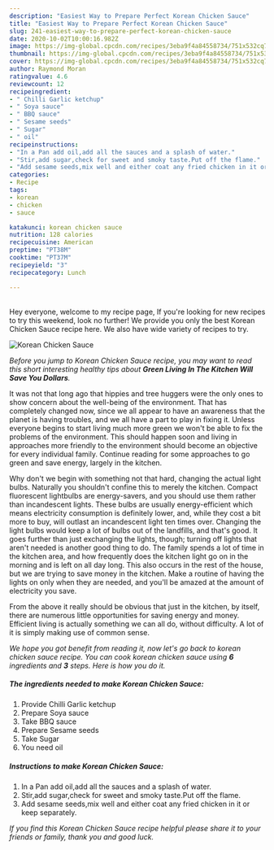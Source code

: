 ```yaml
---
description: "Easiest Way to Prepare Perfect Korean Chicken Sauce"
title: "Easiest Way to Prepare Perfect Korean Chicken Sauce"
slug: 241-easiest-way-to-prepare-perfect-korean-chicken-sauce
date: 2020-10-02T10:00:16.982Z
image: https://img-global.cpcdn.com/recipes/3eba9f4a84558734/751x532cq70/korean-chicken-sauce-recipe-main-photo.jpg
thumbnail: https://img-global.cpcdn.com/recipes/3eba9f4a84558734/751x532cq70/korean-chicken-sauce-recipe-main-photo.jpg
cover: https://img-global.cpcdn.com/recipes/3eba9f4a84558734/751x532cq70/korean-chicken-sauce-recipe-main-photo.jpg
author: Raymond Moran
ratingvalue: 4.6
reviewcount: 12
recipeingredient:
- " Chilli Garlic ketchup"
- " Soya sauce"
- " BBQ sauce"
- " Sesame seeds"
- " Sugar"
- " oil"
recipeinstructions:
- "In a Pan add oil,add all the sauces and a splash of water."
- "Stir,add sugar,check for sweet and smoky taste.Put off the flame."
- "Add sesame seeds,mix well and either coat any fried chicken in it or keep separately."
categories:
- Recipe
tags:
- korean
- chicken
- sauce

katakunci: korean chicken sauce 
nutrition: 128 calories
recipecuisine: American
preptime: "PT38M"
cooktime: "PT37M"
recipeyield: "3"
recipecategory: Lunch

---
```

<br>
Hey everyone, welcome to my recipe page, If you're looking for new recipes to try this weekend, look no further! We provide you only the best Korean Chicken Sauce recipe here. We also have wide variety of recipes to try.
<br>


![Korean Chicken Sauce](https://img-global.cpcdn.com/recipes/3eba9f4a84558734/751x532cq70/korean-chicken-sauce-recipe-main-photo.jpg)

<i>Before you jump to Korean Chicken Sauce recipe, you may want to read this short interesting healthy tips about 
<strong>Green Living In The Kitchen Will Save You Dollars</strong>.</i>
</br>

It was not that long ago that hippies and tree huggers were the only ones to show concern about the well-being of the environment. That has completely changed now, since we all appear to have an awareness that the planet is having troubles, and we all have a part to play in fixing it. Unless everyone begins to start living much more green we won't be able to fix the problems of the environment. This should happen soon and living in approaches more friendly to the environment should become an objective for every individual family. Continue reading for some approaches to go green and save energy, largely in the kitchen.

Why don't we begin with something not that hard, changing the actual light bulbs. Naturally you shouldn't confine this to merely the kitchen. Compact fluorescent lightbulbs are energy-savers, and you should use them rather than incandescent lights. These bulbs are usually energy-efficient which means electricity consumption is definitely lower, and, while they cost a bit more to buy, will outlast an incandescent light ten times over. Changing the light bulbs would keep a lot of bulbs out of the landfills, and that's good. It goes further than just exchanging the lights, though; turning off lights that aren't needed is another good thing to do. The family spends a lot of time in the kitchen area, and how frequently does the kitchen light go on in the morning and is left on all day long. This also occurs in the rest of the house, but we are trying to save money in the kitchen. Make a routine of having the lights on only when they are needed, and you'll be amazed at the amount of electricity you save.

From the above it really should be obvious that just in the kitchen, by itself, there are numerous little opportunities for saving energy and money. Efficient living is actually something we can all do, without difficulty. A lot of it is simply making use of common sense.


<i>We hope you got benefit from reading it, now let's go back to korean chicken sauce recipe. You can cook korean chicken sauce using <strong>6</strong> ingredients and <strong>3</strong> steps. Here is how you do it.
</i>

##### The ingredients needed to make Korean Chicken Sauce:

1. Provide  Chilli Garlic ketchup
1. Prepare  Soya sauce
1. Take  BBQ sauce
1. Prepare  Sesame seeds
1. Take  Sugar
1. You need  oil


##### Instructions to make Korean Chicken Sauce:

1. In a Pan add oil,add all the sauces and a splash of water.
1. Stir,add sugar,check for sweet and smoky taste.Put off the flame.
1. Add sesame seeds,mix well and either coat any fried chicken in it or keep separately.


<i>If you find this Korean Chicken Sauce recipe helpful please share it to your friends or family, thank you and good luck.</i>
